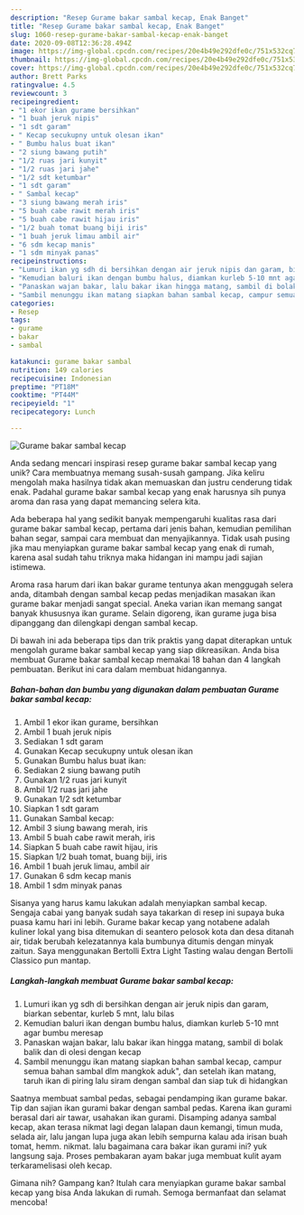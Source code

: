 ```yaml
---
description: "Resep Gurame bakar sambal kecap, Enak Banget"
title: "Resep Gurame bakar sambal kecap, Enak Banget"
slug: 1060-resep-gurame-bakar-sambal-kecap-enak-banget
date: 2020-09-08T12:36:28.494Z
image: https://img-global.cpcdn.com/recipes/20e4b49e292dfe0c/751x532cq70/gurame-bakar-sambal-kecap-foto-resep-utama.jpg
thumbnail: https://img-global.cpcdn.com/recipes/20e4b49e292dfe0c/751x532cq70/gurame-bakar-sambal-kecap-foto-resep-utama.jpg
cover: https://img-global.cpcdn.com/recipes/20e4b49e292dfe0c/751x532cq70/gurame-bakar-sambal-kecap-foto-resep-utama.jpg
author: Brett Parks
ratingvalue: 4.5
reviewcount: 3
recipeingredient:
- "1 ekor ikan gurame bersihkan"
- "1 buah jeruk nipis"
- "1 sdt garam"
- " Kecap secukupny untuk olesan ikan"
- " Bumbu halus buat ikan"
- "2 siung bawang putih"
- "1/2 ruas jari kunyit"
- "1/2 ruas jari jahe"
- "1/2 sdt ketumbar"
- "1 sdt garam"
- " Sambal kecap"
- "3 siung bawang merah iris"
- "5 buah cabe rawit merah iris"
- "5 buah cabe rawit hijau iris"
- "1/2 buah tomat buang biji iris"
- "1 buah jeruk limau ambil air"
- "6 sdm kecap manis"
- "1 sdm minyak panas"
recipeinstructions:
- "Lumuri ikan yg sdh di bersihkan dengan air jeruk nipis dan garam, biarkan sebentar, kurleb 5 mnt, lalu bilas"
- "Kemudian baluri ikan dengan bumbu halus, diamkan kurleb 5-10 mnt agar bumbu meresap"
- "Panaskan wajan bakar, lalu bakar ikan hingga matang, sambil di bolak balik dan di olesi dengan kecap"
- "Sambil menunggu ikan matang siapkan bahan sambal kecap, campur semua bahan sambal dlm mangkok aduk&#34;, dan setelah ikan matang, taruh ikan di piring lalu siram dengan sambal dan siap tuk di hidangkan"
categories:
- Resep
tags:
- gurame
- bakar
- sambal

katakunci: gurame bakar sambal 
nutrition: 149 calories
recipecuisine: Indonesian
preptime: "PT18M"
cooktime: "PT44M"
recipeyield: "1"
recipecategory: Lunch

---
```



![Gurame bakar sambal kecap](https://img-global.cpcdn.com/recipes/20e4b49e292dfe0c/751x532cq70/gurame-bakar-sambal-kecap-foto-resep-utama.jpg)

Anda sedang mencari inspirasi resep gurame bakar sambal kecap yang unik? Cara membuatnya memang susah-susah gampang. Jika keliru mengolah maka hasilnya tidak akan memuaskan dan justru cenderung tidak enak. Padahal gurame bakar sambal kecap yang enak harusnya sih punya aroma dan rasa yang dapat memancing selera kita.

Ada beberapa hal yang sedikit banyak mempengaruhi kualitas rasa dari gurame bakar sambal kecap, pertama dari jenis bahan, kemudian pemilihan bahan segar, sampai cara membuat dan menyajikannya. Tidak usah pusing jika mau menyiapkan gurame bakar sambal kecap yang enak di rumah, karena asal sudah tahu triknya maka hidangan ini mampu jadi sajian istimewa.

Aroma rasa harum dari ikan bakar gurame tentunya akan menggugah selera anda, ditambah dengan sambal kecap pedas menjadikan masakan ikan gurame bakar menjadi sangat special. Aneka varian ikan memang sangat banyak khususnya ikan gurame. Selain digoreng, ikan gurame juga bisa dipanggang dan dilengkapi dengan sambal kecap.


Di bawah ini ada beberapa tips dan trik praktis yang dapat diterapkan untuk mengolah gurame bakar sambal kecap yang siap dikreasikan. Anda bisa membuat Gurame bakar sambal kecap memakai 18 bahan dan 4 langkah pembuatan. Berikut ini cara dalam membuat hidangannya.

<!--inarticleads1-->

##### Bahan-bahan dan bumbu yang digunakan dalam pembuatan Gurame bakar sambal kecap:

1. Ambil 1 ekor ikan gurame, bersihkan
1. Ambil 1 buah jeruk nipis
1. Sediakan 1 sdt garam
1. Gunakan  Kecap secukupny untuk olesan ikan
1. Gunakan  Bumbu halus buat ikan:
1. Sediakan 2 siung bawang putih
1. Gunakan 1/2 ruas jari kunyit
1. Ambil 1/2 ruas jari jahe
1. Gunakan 1/2 sdt ketumbar
1. Siapkan 1 sdt garam
1. Gunakan  Sambal kecap:
1. Ambil 3 siung bawang merah, iris
1. Ambil 5 buah cabe rawit merah, iris
1. Siapkan 5 buah cabe rawit hijau, iris
1. Siapkan 1/2 buah tomat, buang biji, iris
1. Ambil 1 buah jeruk limau, ambil air
1. Gunakan 6 sdm kecap manis
1. Ambil 1 sdm minyak panas


Sisanya yang harus kamu lakukan adalah menyiapkan sambal kecap. Sengaja cabai yang banyak sudah saya takarkan di resep ini supaya buka puasa kamu hari ini lebih. Gurame bakar kecap yang notabene adalah kuliner lokal yang bisa ditemukan di seantero pelosok kota dan desa ditanah air, tidak berubah kelezatannya kala bumbunya ditumis dengan minyak zaitun. Saya menggunakan Bertolli Extra Light Tasting walau dengan Bertolli Classico pun mantap. 

<!--inarticleads2-->

##### Langkah-langkah membuat Gurame bakar sambal kecap:

1. Lumuri ikan yg sdh di bersihkan dengan air jeruk nipis dan garam, biarkan sebentar, kurleb 5 mnt, lalu bilas
1. Kemudian baluri ikan dengan bumbu halus, diamkan kurleb 5-10 mnt agar bumbu meresap
1. Panaskan wajan bakar, lalu bakar ikan hingga matang, sambil di bolak balik dan di olesi dengan kecap
1. Sambil menunggu ikan matang siapkan bahan sambal kecap, campur semua bahan sambal dlm mangkok aduk&#34;, dan setelah ikan matang, taruh ikan di piring lalu siram dengan sambal dan siap tuk di hidangkan


Saatnya membuat sambal pedas, sebagai pendamping ikan gurame bakar. Tip dan sajian ikan gurami bakar dengan sambal pedas. Karena ikan gurami berasal dari air tawar, usahakan ikan gurami. Disamping adanya sambal kecap, akan terasa nikmat lagi degan lalapan daun kemangi, timun muda, selada air, lalu jangan lupa juga akan lebih sempurna kalau ada irisan buah tomat, hemm. nikmat. lalu bagaimana cara bakar ikan gurami ini? yuk langsung saja. Proses pembakaran ayam bakar juga membuat kulit ayam terkaramelisasi oleh kecap. 

Gimana nih? Gampang kan? Itulah cara menyiapkan gurame bakar sambal kecap yang bisa Anda lakukan di rumah. Semoga bermanfaat dan selamat mencoba!

